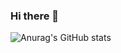 ### Hi there 👋


![Anurag's GitHub stats](https://github-readme-stats.vercel.app/api?username=enciyo&show_icons=true&theme=dracula)

